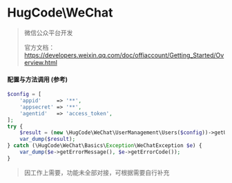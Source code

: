 # HugCode\WeChat
> 微信公众平台开发
>
> 官方文档：https://developers.weixin.qq.com/doc/offiaccount/Getting_Started/Overview.html

#### 配置与方法调用 (参考)
```php
$config = [
    'appid'     => '**',
    'appsecret' => '**',
    'agentid'   => 'access_token',
];
try {
    $result = (new \HugCode\WeChat\UserManagement\Users($config))->getUserInfo('open_id');
    var_dump($result);
} catch (\HugCode\WeChat\Basics\Exception\WeChatException $e) {
    var_dump($e->getErrorMessage(), $e->getErrorCode());
}
```
> 因工作上需要，功能未全部对接，可根据需要自行补充
